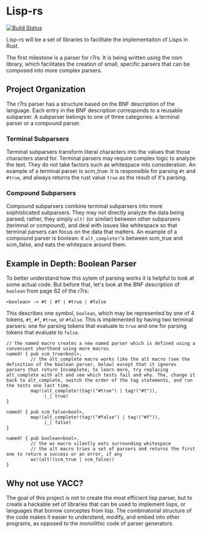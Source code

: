 # Lisp-rs

[![Build Status](https://travis-ci.org/SaffronSnail/lisp-rs.svg?branch=master)](https://travis-ci.org/SaffronSnail/lisp-rs)

Lisp-rs will be a set of libraries to facilitate the implementaiton of Lisps in Rust.

The first milestone is a parser for r7rs. It is being written using the nom library, which facilitates the creation of small, specific parsers that can be composed into more complex parsers.

## Project Organization

The r7rs parser has a structure based on the BNF description of the language. Each entry in the BNF description corresponds to a reusable subparser. A subparser belongs to one of three categories: a terminal parser or a compound parser.

### Terminal Subparsers
Terminal subparsers transform literal characters into the values that those characters stand for. Terminal parsers may require complex logic to analyze the text. They do not take factors such as whitespace into consideration. An example of a terminal parser is scm_true: it is responsible for parsing `#t` and `#true`, and always returns the rust value `true` as the result of it's parsing.

### Compound Subparsers
Compound subparsers combine terminal subparsers into more sophisticated subparsers. They may not directly analyze the data being parsed; rather, they simply `alt!` (or similar) between other subparsers (terimnal or compound), and deal with issues like whitespace so that terminal parsers can focus on the data that matters. An example of a compound parser is boolean: it `alt_complete!`'s between scm_true and scm_false, and eats the whitepace around them.

## Example in Depth: Boolean Parser
To better understand how this sytem of parsing works it is helpful to look at some actual code. But before that, let's look at the BNF description of `boolean` from page 62 of the r7rs:

```BNF
<boolean> -> #t | #f | #true | #false
```

This describes one symbol, `boolean`, which may be represented by one of 4 tokens, `#t`, `#f`, `#true`, or `#false`. This is implemented by having two terminal parsers: one for parsing tokens that evaluate to `true` and one for parsing tokens that evaluate to `false`.

```
// the named macro creates a new named parser which is defined using a convenient shorthand using more macros
named! { pub scm_true<bool>,
         // the alt_complete macro works like the alt macro (see the definition of the boolean parser, below) except that it ignores parsers that return Incomplete; to learn more, try replacing alt_complete with alt and see which tests fail and why. The, change it back to alt_complete, switch the order of the tag statements, and run the tests one last time.
         map!(alt_complete!(tag!("#true") | tag!("#t")),
              |_| true)
}

named! { pub scm_false<bool>,
         map!(alt_complete!(tag!("#false") | tag!("#f")),
              |_| false)
}

named! { pub boolean<bool>,
         // the ws macro silently eats surrounding whitespace
         // the alt macro tries a set of parsers and returns the first one to return a success or an error, if any
         ws!(alt!(scm_true | scm_false))
}
```

## Why not use YACC?
The goal of this project is not to create the most efficient lisp parser, but to create a hackable set of libraries that can be used to implement lisps, or languages that borrow conceptes from lisp. The combinatorial structure of the code makes it easier to understand, modify, and embed into other programs, as opposed to the monolithic code of parser generators.
